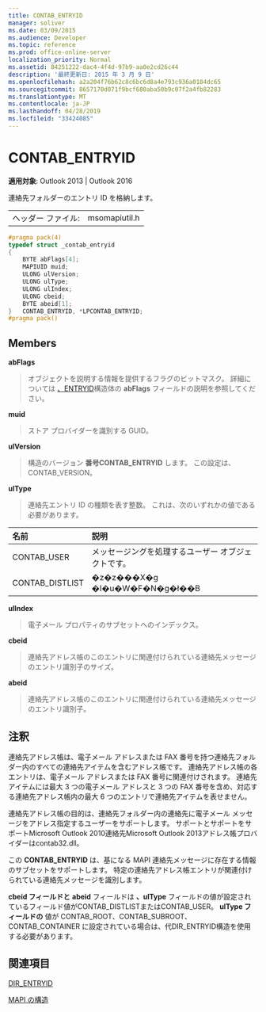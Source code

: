 ```yaml
---
title: CONTAB_ENTRYID
manager: soliver
ms.date: 03/09/2015
ms.audience: Developer
ms.topic: reference
ms.prod: office-online-server
localization_priority: Normal
ms.assetid: 84251222-dac4-4f4d-97b9-aa0e2cd26c44
description: '最終更新日: 2015 年 3 月 9 日'
ms.openlocfilehash: a2a204f76b62c8c6bc6d8a4e793c936a0184dc65
ms.sourcegitcommit: 8657170d071f9bcf680aba50b9c07f2a4fb82283
ms.translationtype: MT
ms.contentlocale: ja-JP
ms.lasthandoff: 04/28/2019
ms.locfileid: "33424085"
---
```

# <a name="contab_entryid"></a>CONTAB_ENTRYID

  
  
**適用対象**: Outlook 2013 | Outlook 2016 
  
連絡先フォルダーのエントリ ID を格納します。
  
|||
|:-----|:-----|
|ヘッダー ファイル:  <br/> |msomapiutil.h  <br/> |
   
```cpp
#pragma pack(4) 
typedef struct _contab_entryid
{
    BYTE abFlags[4];
    MAPIUID muid;
    ULONG ulVersion;
    ULONG ulType;
    ULONG ulIndex;
    ULONG cbeid;
    BYTE abeid[1];
}   CONTAB_ENTRYID, *LPCONTAB_ENTRYID;
#pragma pack() 
```

## <a name="members"></a>Members

 **abFlags**
  
> オブジェクトを説明する情報を提供するフラグのビットマスク。 詳細については [、ENTRYID](entryid.md)構造体の **abFlags** フィールドの説明を参照してください。 
    
 **muid**
  
> ストア プロバイダーを識別する GUID。
    
 **ulVersion**
  
> 構造のバージョン **番号CONTAB_ENTRYID** します。 この設定は、CONTAB_VERSION。 
    
 **ulType**
  
> 連絡先エントリ ID の種類を表す整数。 これは、次のいずれかの値である必要があります。
    
|**名前**|**説明**|
|:-----|:-----|
|CONTAB_USER  <br/> |メッセージングを処理するユーザー オブジェクトです。  <br/> |
|CONTAB_DISTLIST  <br/> |�z�z���X�g �I�u�W�F�N�g�ł��B  <br/> |
   
 **ulIndex**
  
> 電子メール プロパティのサブセットへのインデックス。
    
 **cbeid**
  
> 連絡先アドレス帳のこのエントリに関連付けられている連絡先メッセージのエントリ識別子のサイズ。
    
 **abeid**
  
> 連絡先アドレス帳のこのエントリに関連付けられている連絡先メッセージのエントリ識別子。
    
## <a name="remarks"></a>注釈

連絡先アドレス帳は、電子メール アドレスまたは FAX 番号を持つ連絡先フォルダー内のすべての連絡先アイテムを含むアドレス帳です。 連絡先アドレス帳の各エントリは、電子メール アドレスまたは FAX 番号に関連付けされます。 連絡先アイテムには最大 3 つの電子メール アドレスと 3 つの FAX 番号を含め、対応する連絡先アドレス帳内の最大 6 つのエントリで連絡先アイテムを表せません。
  
連絡先アドレス帳の目的は、連絡先フォルダー内の連絡先に電子メール メッセージをアドレス指定するユーザーをサポートします。 サポートとサポートをサポートMicrosoft Outlook 2010連絡先Microsoft Outlook 2013アドレス帳プロバイダーはcontab32.dll。
  
この **CONTAB_ENTRYID** は、基になる MAPI 連絡先メッセージに存在する情報のサブセットをサポートします。 特定の連絡先アドレス帳エントリが関連付けられている連絡先メッセージを識別します。 
  
**cbeid フィールドと** **abeid** フィールドは **、ulType** フィールドの値が設定されているフィールド値がCONTAB_DISTLISTまたはCONTAB_USER。 **ulType フィールドの** 値が CONTAB_ROOT、CONTAB_SUBROOT、CONTAB_CONTAINER に設定されている場合は、代DIR_ENTRYID構造を使用 [](dir_entryid.md)する必要があります。 
  
## <a name="see-also"></a>関連項目



[DIR_ENTRYID](dir_entryid.md)


[MAPI の構造](mapi-structures.md)

